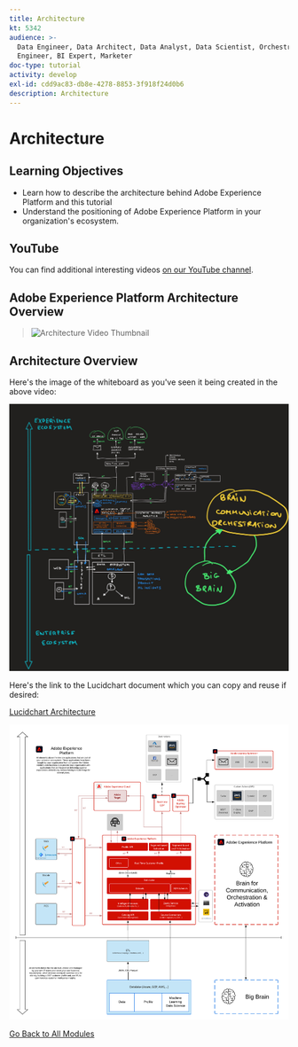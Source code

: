 ```yaml
---
title: Architecture
kt: 5342
audience: >-
  Data Engineer, Data Architect, Data Analyst, Data Scientist, Orchestration
  Engineer, BI Expert, Marketer
doc-type: tutorial
activity: develop
exl-id: cdd9ac83-db8e-4278-8853-3f918f24d0b6
description: Architecture
---
```


# Architecture

## Learning Objectives

* Learn how to describe the architecture behind Adobe Experience Platform and this tutorial
* Understand the positioning of Adobe Experience Platform in your organization's ecosystem.

## YouTube

You can find additional interesting videos [on our YouTube channel](https://www.youtube.com/channel/UCUKG2dkZ9pYuZUPebQ21jUw).

## Adobe Experience Platform Architecture Overview

>![[Architecture Video Thumbnail](./assets/images/architecture-video-thumbnail.png)](https://video.tv.adobe.com/v/35266?quality=12&learn=on)

## Architecture Overview

Here's the image of the whiteboard as you've seen it being created in the above video:

![Luma Retail](../assets/images/whiteboard.jpg)

Here's the link to the Lucidchart document which you can copy and reuse if desired:

[Lucidchart Architecture](https://lucid.app/documents/view/69c2a0e4-9135-47d7-ae86-7f88cec9bc34)

![Luma Retail](../assets/images/architecture.png)

[Go Back to All Modules](../)
